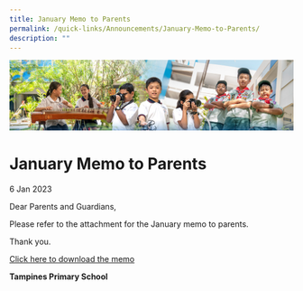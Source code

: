 ```yaml
---
title: January Memo to Parents
permalink: /quick-links/Announcements/January-Memo-to-Parents/
description: ""
---
```

![](/images/AboutUs.jpg)

January Memo to Parents
=======================

6 Jan 2023  

  

Dear Parents and Guardians,

  

Please refer to the attachment for the January memo to parents.

  

Thank you.

  

[Click here to download the memo](/for-parents/letters-to-parents/)

  

  


  

<b>Tampines Primary School</b>